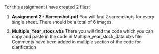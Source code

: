 For this assignment I have created 2 files:

1. **Assignment 2 - Screenshot.pdf**
	You will find 2 screenshots for every single sheet. There should be a total of 6 images. 

2.	**Multiple_Year_stock.vbs**
	There you will find the code which you can copy and paste in the code in Multiple_year_stock_data.xlxs file. 
	Comments have been added in multiple section of the code for clarification 